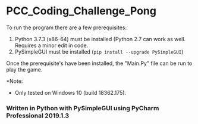 # PCC_Coding_Challenge_Pong


To run the program there are a few prerequisites:
1. Python 3.7.3 (x86-64) must be installed (Python 2.7 can work as well. Requires a minor edit in code.
2. PySimpleGUI must be installed (`pip install --upgrade PySimpleGUI`)

Once the prerequisite's have been installed, the "Main.Py" file can be run to play the game. 



*Note: 
- Only tested on Windows 10 (build 18362.175).

       
       
### Written in Python with PySimpleGUI using PyCharm Professional 2019.1.3
